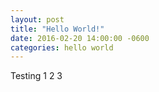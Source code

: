 ```yaml
---
layout: post
title: "Hello World!"
date: 2016-02-20 14:00:00 -0600
categories: hello world
---
```

Testing 1 2 3
